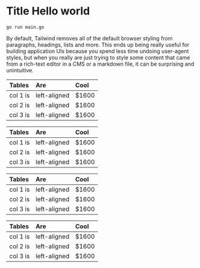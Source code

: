 # Title Hello world

```
go run main.go
```

By default, Tailwind removes all of the default browser styling from paragraphs, headings, lists and more. This ends up being really useful for building application UIs because you spend less time undoing user-agent styles, but when you really are just trying to style some content that came from a rich-text editor in a CMS or a markdown file, it can be surprising and unintuitive.


| Tables   |      Are      |  Cool |
|:---------|:--------------|:------|
| col 1 is |  left-aligned | $1600 |
| col 2 is |  left-aligned | $1600 |
| col 3 is |  left-aligned | $1600 |

| Tables   |      Are      |  Cool |
|:---------|:--------------|:------|
| col 1 is |  left-aligned | $1600 |
| col 2 is |  left-aligned | $1600 |
| col 3 is |  left-aligned | $1600 |


| Tables   |      Are      |  Cool |
|:---------|:--------------|:------|
| col 1 is |  left-aligned | $1600 |
| col 2 is |  left-aligned | $1600 |
| col 3 is |  left-aligned | $1600 |


| Tables   |      Are      |  Cool |
|:---------|:--------------|:------|
| col 1 is |  left-aligned | $1600 |
| col 2 is |  left-aligned | $1600 |
| col 3 is |  left-aligned | $1600 |
